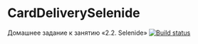# CardDeliverySelenide
Домашнее задание к занятию «2.2. Selenide»
[![Build status](https://ci.appveyor.com/api/projects/status/5l8j41pju0no30m0?svg=true)](https://ci.appveyor.com/project/Mariia-bel/carddeliveryselenide)
